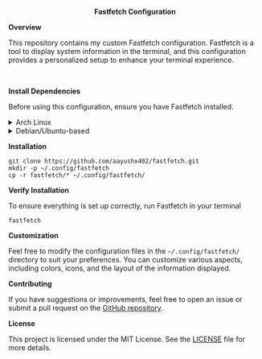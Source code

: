 <p align="center"> <strong> Fastfetch Configuration </strong></p>

<strong> Overview </strong>

This repository contains my custom Fastfetch configuration. Fastfetch is a tool to display system information in the terminal, and this configuration provides a personalized setup to enhance your terminal experience.

<br>

<p> <strong> Install Dependencies </strong> </p>

Before using this configuration, ensure you have Fastfetch installed.

<details>
  <summary>Arch Linux</summary>

```bash
sudo pacman -S fastfetch
```
</details>

<details> <summary>Debian/Ubuntu-based</summary>

```bash
sudo apt install fastfetch
```
</details>

<p> <strong> Installation </strong> </p>

```shell
git clone https://github.com/aayushx402/fastfetch.git
mkdir -p ~/.config/fastfetch
cp -r fastfetch/* ~/.config/fastfetch/
```

<p> <strong> Verify Installation </strong> </p>

To ensure everything is set up correctly, run Fastfetch in your terminal

```shell
fastfetch
```
<p> <strong> Customization </strong> </p>

Feel free to modify the configuration files in the `~/.config/fastfetch/` directory to suit your preferences. You can customize various aspects, including colors, icons, and the layout of the information displayed.

<p> <strong>  Contributing </strong> </p>

If you have suggestions or improvements, feel free to open an issue or submit a pull request on the [GitHub repository](https://github.com/aayushx402/fastfetch/).

<p> <strong> License </strong> </p>

This project is licensed under the MIT License. See the [LICENSE](LICENSE) file for more details.
